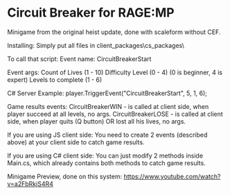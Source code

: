 # Circuit Breaker for RAGE:MP
Minigame from the original heist update, done with scaleform without CEF.

Installing:
Simply put all files in client_packages\cs_packages\

To call that script:
Event name: 
CircuitBreakerStart

Event args:
Count of Lives (1 - 10)
Difficulty Level (0 - 4) (0 is beginner, 4 is expert)
Levels to complete (1 - 6)

C# Server Example:
player.TriggerEvent("CircuitBreakerStart", 5, 1, 6);

Game results events:
CircuitBreakerWIN - is called at client side, when player succeed at all levels, no args.
CircuitBreakerLOSE - is called at client side, when player quits (Q button) OR lost all his lives, no args.

If you are using JS client side:
You need to create 2 events (described above) at your client side to catch game results.

If you are using C# client side:
You can just modify 2 methods inside Main.cs, which already contains both methods to catch game results.

Minigame Preview, done on this system: 
https://www.youtube.com/watch?v=a2FbRkjS4R4
